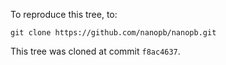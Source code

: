To reproduce this tree, to:

`git clone https://github.com/nanopb/nanopb.git`

This tree was cloned at commit `f8ac4637`.

